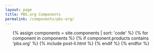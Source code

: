 ```yaml
---
layout: page
title: PBS.org Components
permalink: /components/pbs-org/
---
```


<ul class="post-list">
  {% assign components = site.components | sort: 'code' %}
  {% for component in components %}
  {% if component.products contains 'pbs.org' %}
    {% include post-li.html %}
  {% endif %}
  {% endfor %}
</ul>

